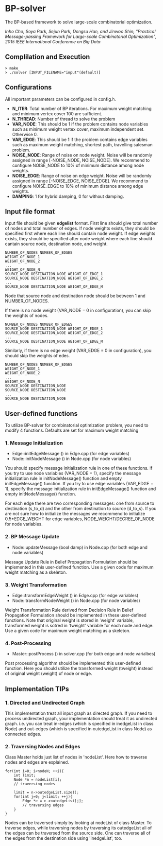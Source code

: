 # BP-solver
The BP-based framework to solve large-scale combinatorial optimization.

*Inho Cho, Soya Park, Sejun Park, Dongsu Han, and Jinwoo Shin, "Practical Message-passing Framework for Large-scale Combinatorial Optimization", 2015 IEEE International Conference on Big Data*

## Complilation and Execution

```
> make
> ./solver [INPUT_FILENAME="input"(default)]
```
## Configurations
All important parameters can be configured in config.h.
- **N_ITER**: Total number of BP iterations. For maximum weight matching and minimum vertex cover 100 are sufficient.
- **N_THREAD**: Number of thread to solve the problem
- **VAR_NODE**: This should be 1 if the problem contains node variables such as minimum weight vertex cover, maximum independent set. Otherwise 0.
- **VAR_EDGE**: This should be 1 if the problem contains edge variables such as maximum weight matching, shortest path, travelling salesman problem.
- **NOISE_NODE**: Range of noise on node weight. Noise will be randomly assigned in range [-NOISE_NODE, NOISE_NODE]. We recommend to configure NOISE_NODE to 10% of minimum distance among node weights.
- **NOISE_EDGE**: Range of noise on edge weight. Noise will be randomly assigned in range [-NOISE_EDGE, NOISE_EDGE]. We recommend to configure NOISE_EDGE to 10% of minimum distance among edge weights.
- **DAMPING**: 1 for hybrid damping, 0 for without damping.

## Input file format
Input file should be given **edgelist** format. First line should give total number of nodes and total number of edges. 
If node weights exists, they should be specified first where each line should contain node weight.
If edge weights exists, they should be specified after node weight where each line should cantain source node, destination node, and weight.

```
NUMBER_OF_NODES NUMBER_OF_EDGES
WEIGHT_OF_NODE_1
WEIGHT_OF_NODE_2
...
WEIGHT_OF_NODE_N
SOURCE_NODE DESTINATION_NODE WEIGHT_OF_EDGE_1
SOURCE_NODE DESTINATION_NODE WEIGHT_OF_EDGE_2
...
SOURCE_NODE DESTINATION_NODE WEIGHT_OF_EDGE_M
```

Node that source node and destination node should be between 1 and NUMBER_OF_NODES.

If there is no node weight (VAR_NODE = 0 in configuration), you can skip the weights of nodes.

```
NUMBER_OF_NODES NUMBER_OF_EDGES
SOURCE_NODE DESTINATION_NODE WEIGHT_OF_EDGE_1
SOURCE_NODE DESTINATION_NODE WEIGHT_OF_EDGE_2
...
SOURCE_NODE DESTINATION_NODE WEIGHT_OF_EDGE_M
``` 

Similarly, if there is no edge weight (VAR_EDGE = 0 in configuration), you should skip the weights of edes.

```
NUMBER_OF_NODES NUMBER_OF_EDGES
WEIGHT_OF_NODE_1
WEIGHT_OF_NODE_2
...
WEIGHT_OF_NODE_N
SOURCE_NODE DESTINATION_NODE 
SOURCE_NODE DESTINATION_NODE 
...
SOURCE_NODE DESTINATION_NODE 
```


## User-defined functions
To utilize BP-solver for combinatorial optimization problem, you need to modify 4 functions. Defaults are set for maximum weight matching

### 1. Message Initialization
- Edge::initEdgeMessage () in Edge.cpp (for edge variables)
- Node::initNodeMessage () in Node.cpp (for node variables)

You should specify message initialization rule in one of these functions. 
If you try to use node variables (VAR_NODE = 1), specify the message initialization rule in initNodeMessage() function and empty initEdgeMessage() function.
If you try to use edge variables (VAR_EDGE = 1), specify the message initialization rule in initEdgeMessage() function and empty initNodeMessage() function.

For each edge there are two corresponding messages: one from source to destination (s_to_d) and the other from destination to source (d_to_s).
If you are not sure how to initialize the messages we recommend to initialize 0.5*EDGE_WEIGHT for edge variables, NODE_WEIGHT/DEGREE_OF_NODE for node variables.

### 2. BP Message Update
- Node::updateMessage (bool damp) in Node.cpp (for both edge and node variables)

Message Update Rule in Belief Propagation Formulation should be implemented in this user-defined function.
Use a given code for maximum weight matching as a skeleton.

### 3. Weight Transformation
- Edge::transformEdgeWeight () in Edge.cpp (for edge variables)
- Node::transformNodeWeight () in Node.cpp (for node variables)

Weight Transformation Rule derived from Decision Rule in Belief Propagation Formulation should be implemented in these user-defined functions.
Note that original weight is stored in 'weight' variable, transformed weight is sotred in 'tweight' variable for each node and edge.
Use a given code for maximum weight matching as a skeleton.

### 4. Post-Processing
- Master::postProcess () in solver.cpp (for both edge and node varialbes)

Post processing algorithm should be implemented this user-defined function. Here you should utilize the transformed weight (tweight) instead of original weight (weight) of node or edge. 

## Implementation TIPs
### 1. Directed and Undirected Graph
This implementation treat all input graph as directed graph. 
If you need to process undirected graph, your implementation should treat it as undirected graph.
i.e. you can treat in-edges (which is specified in inedgeList in class Node) and out-edges (which is specified in outedgeList in class Node) as connected edges.

### 2. Traversing Nodes and Edges
Class Master holds just list of nodes in 'nodeList'.
Here how to traverse nodes and edges are explained. 

```
for(int i=0; i<nodeN; ++i){
	int limit;
	Node *n = nodeList[i];
	// traversing nodes

	limit = n->outedgeList.size();
	for(int j=0; j<limit; ++j){
		Edge *e = n->outedgeList[j];
		// traversing edges
	}
}
```

Nodes can be traversed simply by looking at nodeList of class Master.
To traverse edges, while traversing nodes by traversing its outedgeList all of the edges can be traversed from the source side.
One can traverse all of the edges from the destination side using 'inedgeList', too.
